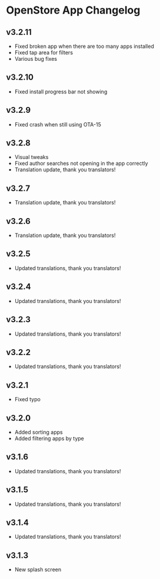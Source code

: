 # OpenStore App Changelog

## v3.2.11

- Fixed broken app when there are too many apps installed
- Fixed tap area for filters
- Various bug fixes

## v3.2.10

- Fixed install progress bar not showing

## v3.2.9

- Fixed crash when still using OTA-15

## v3.2.8

- Visual tweaks
- Fixed author searches not opening in the app correctly
- Translation update, thank you translators!

## v3.2.7

- Translation update, thank you translators!

## v3.2.6

- Translation update, thank you translators!

## v3.2.5

- Updated translations, thank you translators!

## v3.2.4

- Updated translations, thank you translators!

## v3.2.3

- Updated translations, thank you translators!

## v3.2.2

- Updated translations, thank you translators!

## v3.2.1

- Fixed typo

## v3.2.0

- Added sorting apps
- Added filtering apps by type

## v3.1.6

- Updated translations, thank you translators!

## v3.1.5

- Updated translations, thank you translators!

## v3.1.4

- Updated translations, thank you translators!

## v3.1.3

- New splash screen

